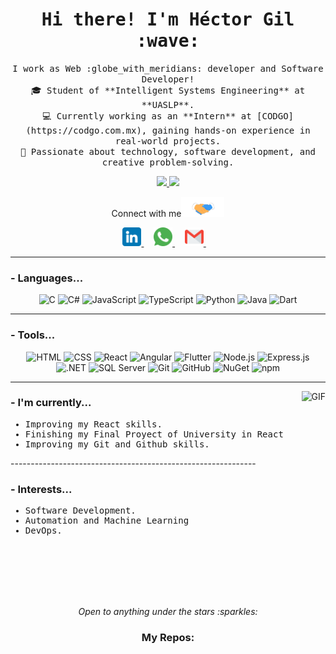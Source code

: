 <h1 align="center">
  <samp>
     Hi there! I'm Héctor Gil :wave:
  </samp>
</h1>

<p align="center">
  <samp>
    I work as Web :globe_with_meridians: developer and Software Developer!<br>
    🎓 Student of **Intelligent Systems Engineering** at **UASLP**.  <br>
    💻 Currently working as an **Intern** at [CODGO](https://codgo.com.mx), gaining hands-on experience in real-world projects.  <br>
    🚀 Passionate about technology, software development, and creative problem-solving. <br>
  </samp>
</p>



<p align="center">
  <a href="https://github.com/anuraghazra/github-readme-stats">
    <img src="https://github-readme-stats.vercel.app/api?username=HctrGZ&show_icons=true&theme=midnight-purple"  />
  </a>
  
  <a href="https://github.com/anuraghazra/github-readme-stats">
    <img src="https://github-readme-stats.vercel.app/api/top-langs/?username=HctrGZ&theme=midnight-purple"/>
  </a>
</p>

<p align="center"> 
  Connect with me<img src="https://github.com/SatYu26/SatYu26/blob/master/Assets/Handshake.gif" height="32px">
</p>

<p align="center">
  <a href="https://www.linkedin.com/in/héctor-gil-95653a328">
    <img src="https://github.com/HctrGZ/HctrGZ/blob/main/icons/linkedin.png" width="30px" alt="LinkedIn">
  </a> &nbsp; &nbsp;
  <a href="https://api.whatsapp.com/send?phone=524444519544">
    <img src="https://github.com/HctrGZ/HctrGZ/blob/main/icons/whatsapp.png" width="30px" alt="WhatsApp">
  </a> &nbsp; &nbsp;
  <a href="mailto:hectorgil2003.hg@gmail.com">
    <img src="https://github.com/HctrGZ/HctrGZ/blob/main/icons/gmail.png" width="30px" alt="Gmail">
  </a> &nbsp; &nbsp;
</p>

---

### - Languages...

<p align="center">


<img alt="C" src="https://img.shields.io/badge/C-%2300599C.svg?&style=for-the-badge&logo=c&logoColor=white"/>
<img alt="C#" src="https://img.shields.io/badge/C%23-%238A2BE2.svg?&style=for-the-badge&logo=c-sharp&logoColor=white"/>
<img alt="JavaScript" src="https://img.shields.io/badge/JavaScript-%23F7DF1E.svg?&style=for-the-badge&logo=javascript&logoColor=black"/>
<img alt="TypeScript" src="https://img.shields.io/badge/TypeScript-%23007ACC.svg?&style=for-the-badge&logo=typescript&logoColor=white"/>
<img alt="Python" src="https://img.shields.io/badge/Python-%2314354C.svg?&style=for-the-badge&logo=python&logoColor=white"/>
<img alt="Java" src="https://img.shields.io/badge/Java-%23ED8B00.svg?&style=for-the-badge&logo=openjdk&logoColor=white"/>
<img alt="Dart" src="https://img.shields.io/badge/Dart-%230175C2.svg?&style=for-the-badge&logo=dart&logoColor=white"/>


---

</p>

### - Tools...

<p align="center">

<img alt="HTML" src="https://img.shields.io/badge/HTML5-%23E34F26.svg?&style=for-the-badge&logo=html5&logoColor=white"/>
<img alt="CSS" src="https://img.shields.io/badge/CSS-%231572B6.svg?&style=for-the-badge&logo=css&logoColor=white"/>
<img alt="React" src="https://img.shields.io/badge/React-%2320232a.svg?&style=for-the-badge&logo=react&logoColor=%2361DAFB"/>
<img alt="Angular" src="https://img.shields.io/badge/Angular-%23DD0031.svg?&style=for-the-badge&logo=angular&logoColor=white"/>
<img alt="Flutter" src="https://img.shields.io/badge/Flutter-%2302569B.svg?&style=for-the-badge&logo=flutter&logoColor=white"/>
<img alt="Node.js" src="https://img.shields.io/badge/Node.js-%23339933.svg?&style=for-the-badge&logo=node.js&logoColor=white"/>
<img alt="Express.js" src="https://img.shields.io/badge/Express.js-%23404d59.svg?&style=for-the-badge&logo=express&logoColor=white"/>
<img alt=".NET" src="https://img.shields.io/badge/.NET-%231178B9.svg?&style=for-the-badge&logo=.net&logoColor=white"/>
<img alt="SQL Server" src="https://img.shields.io/badge/SQL%20Server-%238C0000.svg?&style=for-the-badge&logo=SQL&logoColor=white"/>
<img alt="Git" src="https://img.shields.io/badge/Git-%23F05032.svg?&style=for-the-badge&logo=git&logoColor=white"/>
<img alt="GitHub" src="https://img.shields.io/badge/GitHub-%23181717.svg?&style=for-the-badge&logo=github&logoColor=white"/>
<img alt="NuGet" src="https://img.shields.io/badge/NuGet-%230A0A0A.svg?&style=for-the-badge&logo=nuget&logoColor=white"/>
<img alt="npm" src="https://img.shields.io/badge/npm-%23CB3837.svg?&style=for-the-badge&logo=npm&logoColor=white"/>

---

</p>

<img align="right" alt="GIF" src="https://i.pinimg.com/originals/e4/26/70/e426702edf874b181aced1e2fa5c6cde.gif" />

### - I'm currently...

<samp>

- Improving my React skills.
- Finishing my Final Proyect of University in React
- Improving my Git and Github skills.
</samp>
-------------------------------------------------------------

### - Interests...
<samp>

- Software Development.
- Automation and Machine Learning
- DevOps.
</samp>

</details>
<br><br><br><br><br>

<p align="center">
  <i> Open to anything under the stars :sparkles: </i>
</p>

<h3 align="center">My Repos: </h3>

